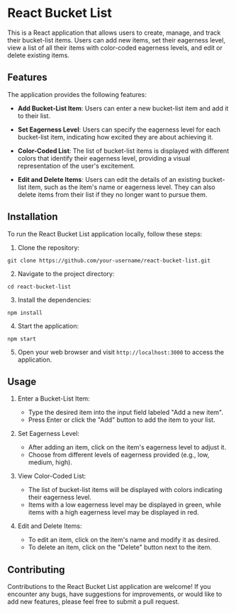
# React Bucket List

This is a React application that allows users to create, manage, and track their bucket-list items. Users can add new items, set their eagerness level, view a list of all their items with color-coded eagerness levels, and edit or delete existing items.

## Features

The application provides the following features:

- **Add Bucket-List Item**: Users can enter a new bucket-list item and add it to their list.

- **Set Eagerness Level**: Users can specify the eagerness level for each bucket-list item, indicating how excited they are about achieving it.

- **Color-Coded List**: The list of bucket-list items is displayed with different colors that identify their eagerness level, providing a visual representation of the user's excitement.

- **Edit and Delete Items**: Users can edit the details of an existing bucket-list item, such as the item's name or eagerness level. They can also delete items from their list if they no longer want to pursue them.

## Installation

To run the React Bucket List application locally, follow these steps:

1. Clone the repository:

```shell
git clone https://github.com/your-username/react-bucket-list.git
```

2. Navigate to the project directory:

```shell
cd react-bucket-list
```

3. Install the dependencies:

```shell
npm install
```

4. Start the application:

```shell
npm start
```

5. Open your web browser and visit `http://localhost:3000` to access the application.

## Usage

1. Enter a Bucket-List Item:
   - Type the desired item into the input field labeled "Add a new item".
   - Press Enter or click the "Add" button to add the item to your list.

2. Set Eagerness Level:
   - After adding an item, click on the item's eagerness level to adjust it.
   - Choose from different levels of eagerness provided (e.g., low, medium, high).

3. View Color-Coded List:
   - The list of bucket-list items will be displayed with colors indicating their eagerness level.
   - Items with a low eagerness level may be displayed in green, while items with a high eagerness level may be displayed in red.

4. Edit and Delete Items:
   - To edit an item, click on the item's name and modify it as desired.
   - To delete an item, click on the "Delete" button next to the item.

## Contributing

Contributions to the React Bucket List application are welcome! If you encounter any bugs, have suggestions for improvements, or would like to add new features, please feel free to submit a pull request.

